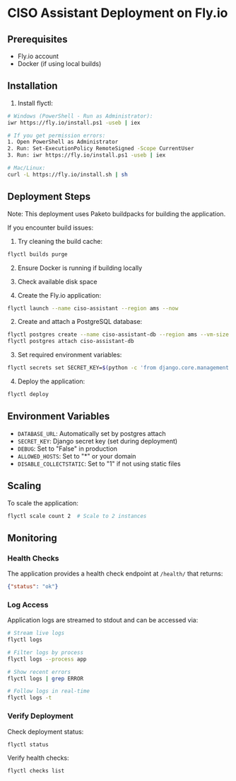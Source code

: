 # CISO Assistant Deployment on Fly.io

## Prerequisites
- Fly.io account
- Docker (if using local builds)

## Installation
1. Install flyctl:
```bash
# Windows (PowerShell - Run as Administrator):
iwr https://fly.io/install.ps1 -useb | iex

# If you get permission errors:
1. Open PowerShell as Administrator
2. Run: Set-ExecutionPolicy RemoteSigned -Scope CurrentUser
3. Run: iwr https://fly.io/install.ps1 -useb | iex

# Mac/Linux:
curl -L https://fly.io/install.sh | sh
```

## Deployment Steps

Note: This deployment uses Paketo buildpacks for building the application.

If you encounter build issues:
1. Try cleaning the build cache:
```bash
flyctl builds purge
```
2. Ensure Docker is running if building locally
3. Check available disk space

1. Create the Fly.io application:
```bash
flyctl launch --name ciso-assistant --region ams --now
```

2. Create and attach a PostgreSQL database:
```bash
flyctl postgres create --name ciso-assistant-db --region ams --vm-size shared-cpu-1x --initial-cluster-size 1
flyctl postgres attach ciso-assistant-db
```

3. Set required environment variables:
```bash
flyctl secrets set SECRET_KEY=$(python -c 'from django.core.management.utils import get_random_secret_key; print(get_random_secret_key())')
```

4. Deploy the application:
```bash
flyctl deploy
```

## Environment Variables
- `DATABASE_URL`: Automatically set by postgres attach
- `SECRET_KEY`: Django secret key (set during deployment)
- `DEBUG`: Set to "False" in production
- `ALLOWED_HOSTS`: Set to "*" or your domain
- `DISABLE_COLLECTSTATIC`: Set to "1" if not using static files

## Scaling
To scale the application:
```bash
flyctl scale count 2  # Scale to 2 instances
```

## Monitoring

### Health Checks
The application provides a health check endpoint at `/health/` that returns:
```json
{"status": "ok"}
```

### Log Access
Application logs are streamed to stdout and can be accessed via:

```bash
# Stream live logs
flyctl logs

# Filter logs by process
flyctl logs --process app

# Show recent errors
flyctl logs | grep ERROR

# Follow logs in real-time
flyctl logs -t
```

### Verify Deployment
Check deployment status:
```bash
flyctl status
```

Verify health checks:
```bash
flyctl checks list